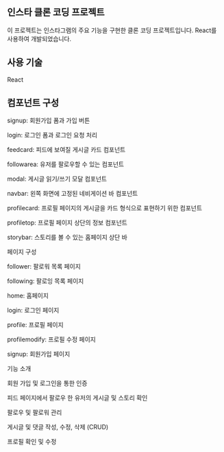 <h2>인스타 클론 코딩 프로젝트</h2>

이 프로젝트는 인스타그램의 주요 기능을 구현한 클론 코딩 프로젝트입니다. 
React를 사용하여 개발되었습니다.


<h2>사용 기술</h2>
React


<h2>컴포넌트 구성</h2>

signup: 회원가입 폼과 가입 버튼

login: 로그인 폼과 로그인 요청 처리

feedcard: 피드에 보여질 게시글 카드 컴포넌트

followarea: 유저를 팔로우할 수 있는 컴포넌트

modal: 게시글 읽기/쓰기 모달 컴포넌트

navbar: 왼쪽 화면에 고정된 네비게이션 바 컴포넌트

profilecard: 프로필 페이지의 게시글을 카드 형식으로 표현하기 위한 컴포넌트

profiletop: 프로필 페이지 상단의 정보 컴포넌트

storybar: 스토리를 볼 수 있는 홈페이지 상단 바


페이지 구성


follower: 팔로워 목록 페이지

following: 팔로잉 목록 페이지

home: 홈페이지

login: 로그인 페이지

profile: 프로필 페이지

profilemodify: 프로필 수정 페이지

signup: 회원가입 페이지



기능 소개


회원 가입 및 로그인을 통한 인증

피드 페이지에서 팔로우 한 유저의 게시글 및 스토리 확인

팔로우 및 팔로워 관리

게시글 및 댓글 작성, 수정, 삭제 (CRUD)

프로필 확인 및 수정
